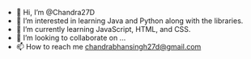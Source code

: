- 👋 Hi, I’m @Chandra27D
- 👀 I’m interested in learning Java and Python along with the libraries.
- 🌱 I’m currently learning JavaScript, HTML, and CSS.
- 💞️ I’m looking to collaborate on ...
- 📫 How to reach me chandrabhansingh27d@gmail.com

<!---
Chandra27D/Chandra27D is a ✨ special ✨ repository because its `README.md` (this file) appears on your GitHub profile.
You can click the Preview link to take a look at your changes.
--->

